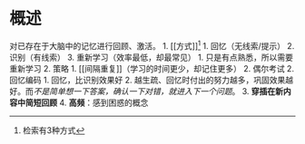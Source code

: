 # 概述
对已存在于大脑中的记忆进行回顾、激活。
	1. [[方式]][^1] 
		1. 回忆（无线索/提示）
		2. 识别（有线索）
		3. 重新学习（效率最低，却最常见）
			1. 只是有点熟悉，所以需要重新学习
	2. 策略
		1. [[间隔重复]]（学习的时间更少，却记住更多）
			2. 偶尔考试
		2. 回忆编码
			1. 回忆，比识别效果好
			2. 越生疏、回忆时付出的努力越多，巩固效果越好。而*不是简单想一下答案，确认一下对错，就进入下一个问题*。
		3. **穿插在新内容中简短回顾** 
		4. **高频**：感到困惑的概念

[^1]: 检索有3种方式